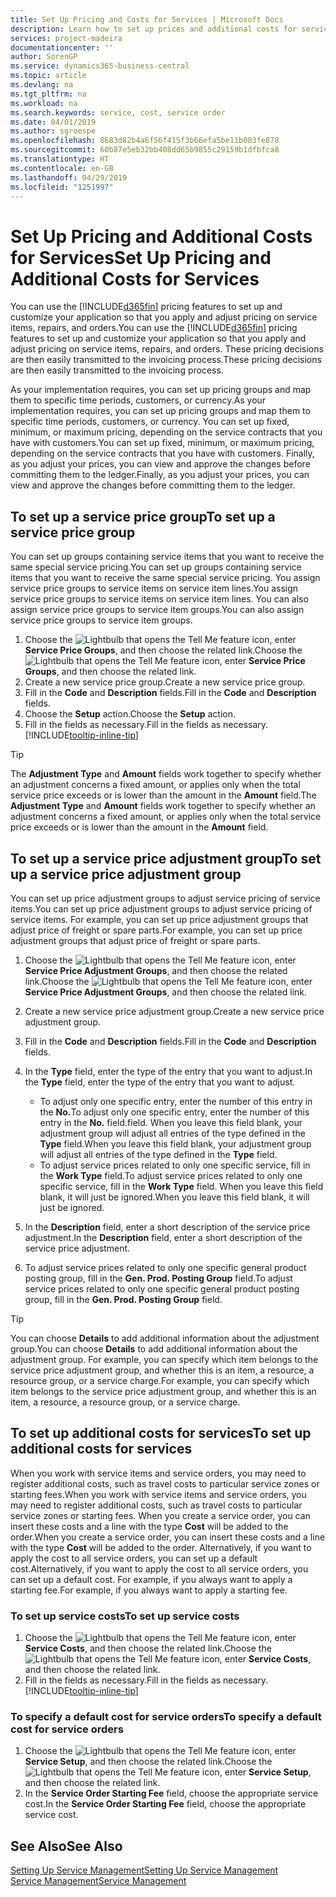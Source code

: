 ```yaml
---
title: Set Up Pricing and Costs for Services | Microsoft Docs
description: Learn how to set up prices and additional costs for services.
services: project-madeira
documentationcenter: ''
author: SorenGP
ms.service: dynamics365-business-central
ms.topic: article
ms.devlang: na
ms.tgt_pltfrm: na
ms.workload: na
ms.search.keywords: service, cost, service order
ms.date: 04/01/2019
ms.author: sgroespe
ms.openlocfilehash: 8683d82b4a6f56f415f3b66efa5be11b003fe878
ms.sourcegitcommit: 60b87e5eb32bb408dd65b9855c29159b1dfbfca8
ms.translationtype: HT
ms.contentlocale: en-GB
ms.lasthandoff: 04/29/2019
ms.locfileid: "1251997"
---
```

# <a name="set-up-pricing-and-additional-costs-for-services"></a><span data-ttu-id="17c9d-103">Set Up Pricing and Additional Costs for Services</span><span class="sxs-lookup"><span data-stu-id="17c9d-103">Set Up Pricing and Additional Costs for Services</span></span>
<span data-ttu-id="17c9d-104">You can use the [!INCLUDE[d365fin](includes/d365fin_md.md)] pricing features to set up and customize your application so that you apply and adjust pricing on service items, repairs, and orders.</span><span class="sxs-lookup"><span data-stu-id="17c9d-104">You can use the [!INCLUDE[d365fin](includes/d365fin_md.md)] pricing features to set up and customize your application so that you apply and adjust pricing on service items, repairs, and orders.</span></span> <span data-ttu-id="17c9d-105">These pricing decisions are then easily transmitted to the invoicing process.</span><span class="sxs-lookup"><span data-stu-id="17c9d-105">These pricing decisions are then easily transmitted to the invoicing process.</span></span>  
  
<span data-ttu-id="17c9d-106">As your implementation requires, you can set up pricing groups and map them to specific time periods, customers, or currency.</span><span class="sxs-lookup"><span data-stu-id="17c9d-106">As your implementation requires, you can set up pricing groups and map them to specific time periods, customers, or currency.</span></span> <span data-ttu-id="17c9d-107">You can set up fixed, minimum, or maximum pricing, depending on the service contracts that you have with customers.</span><span class="sxs-lookup"><span data-stu-id="17c9d-107">You can set up fixed, minimum, or maximum pricing, depending on the service contracts that you have with customers.</span></span> <span data-ttu-id="17c9d-108">Finally, as you adjust your prices, you can view and approve the changes before committing them to the ledger.</span><span class="sxs-lookup"><span data-stu-id="17c9d-108">Finally, as you adjust your prices, you can view and approve the changes before committing them to the ledger.</span></span>  

## <a name="to-set-up-a-service-price-group"></a><span data-ttu-id="17c9d-109">To set up a service price group</span><span class="sxs-lookup"><span data-stu-id="17c9d-109">To set up a service price group</span></span>
<span data-ttu-id="17c9d-110">You can set up groups containing service items that you want to receive the same special service pricing.</span><span class="sxs-lookup"><span data-stu-id="17c9d-110">You can set up groups containing service items that you want to receive the same special service pricing.</span></span> <span data-ttu-id="17c9d-111">You assign service price groups to service items on service item lines.</span><span class="sxs-lookup"><span data-stu-id="17c9d-111">You assign service price groups to service items on service item lines.</span></span> <span data-ttu-id="17c9d-112">You can also assign service price groups to service item groups.</span><span class="sxs-lookup"><span data-stu-id="17c9d-112">You can also assign service price groups to service item groups.</span></span>  

1. <span data-ttu-id="17c9d-113">Choose the ![Lightbulb that opens the Tell Me feature](media/ui-search/search_small.png "Tell me what you want to do") icon, enter **Service Price Groups**, and then choose the related link.</span><span class="sxs-lookup"><span data-stu-id="17c9d-113">Choose the ![Lightbulb that opens the Tell Me feature](media/ui-search/search_small.png "Tell me what you want to do") icon, enter **Service Price Groups**, and then choose the related link.</span></span>  
2. <span data-ttu-id="17c9d-114">Create a new service price group.</span><span class="sxs-lookup"><span data-stu-id="17c9d-114">Create a new service price group.</span></span>  
3. <span data-ttu-id="17c9d-115">Fill in the **Code** and **Description** fields.</span><span class="sxs-lookup"><span data-stu-id="17c9d-115">Fill in the **Code** and **Description** fields.</span></span>  
4. <span data-ttu-id="17c9d-116">Choose the **Setup** action.</span><span class="sxs-lookup"><span data-stu-id="17c9d-116">Choose the **Setup** action.</span></span>  
2. <span data-ttu-id="17c9d-117">Fill in the fields as necessary.</span><span class="sxs-lookup"><span data-stu-id="17c9d-117">Fill in the fields as necessary.</span></span> [!INCLUDE[tooltip-inline-tip](includes/tooltip-inline-tip_md.md)]  

 > [!Tip]
 > <span data-ttu-id="17c9d-118">The **Adjustment Type** and **Amount** fields work together to specify whether an adjustment concerns a fixed amount, or applies only when the total service price exceeds or is lower than the amount in the **Amount** field.</span><span class="sxs-lookup"><span data-stu-id="17c9d-118">The **Adjustment Type** and **Amount** fields work together to specify whether an adjustment concerns a fixed amount, or applies only when the total service price exceeds or is lower than the amount in the **Amount** field.</span></span>  

## <a name="to-set-up-a-service-price-adjustment-group"></a><span data-ttu-id="17c9d-119">To set up a service price adjustment group</span><span class="sxs-lookup"><span data-stu-id="17c9d-119">To set up a service price adjustment group</span></span>  
<span data-ttu-id="17c9d-120">You can set up price adjustment groups to adjust service pricing of service items.</span><span class="sxs-lookup"><span data-stu-id="17c9d-120">You can set up price adjustment groups to adjust service pricing of service items.</span></span> <span data-ttu-id="17c9d-121">For example, you can set up price adjustment groups that adjust price of freight or spare parts.</span><span class="sxs-lookup"><span data-stu-id="17c9d-121">For example, you can set up price adjustment groups that adjust price of freight or spare parts.</span></span>  
  
1. <span data-ttu-id="17c9d-122">Choose the ![Lightbulb that opens the Tell Me feature](media/ui-search/search_small.png "Tell me what you want to do") icon, enter **Service Price Adjustment Groups**, and then choose the related link.</span><span class="sxs-lookup"><span data-stu-id="17c9d-122">Choose the ![Lightbulb that opens the Tell Me feature](media/ui-search/search_small.png "Tell me what you want to do") icon, enter **Service Price Adjustment Groups**, and then choose the related link.</span></span>  
2. <span data-ttu-id="17c9d-123">Create a new service price adjustment group.</span><span class="sxs-lookup"><span data-stu-id="17c9d-123">Create a new service price adjustment group.</span></span>  
3. <span data-ttu-id="17c9d-124">Fill in the **Code** and **Description** fields.</span><span class="sxs-lookup"><span data-stu-id="17c9d-124">Fill in the **Code** and **Description** fields.</span></span>  
4. <span data-ttu-id="17c9d-125">In the **Type** field, enter the type of the entry that you want to adjust.</span><span class="sxs-lookup"><span data-stu-id="17c9d-125">In the **Type** field, enter the type of the entry that you want to adjust.</span></span>  
  
    * <span data-ttu-id="17c9d-126">To adjust only one specific entry, enter the number of this entry in the **No.**</span><span class="sxs-lookup"><span data-stu-id="17c9d-126">To adjust only one specific entry, enter the number of this entry in the **No.**</span></span> <span data-ttu-id="17c9d-127">field.</span><span class="sxs-lookup"><span data-stu-id="17c9d-127">field.</span></span> <span data-ttu-id="17c9d-128">When you leave this field blank, your adjustment group will adjust all entries of the type defined in the **Type** field.</span><span class="sxs-lookup"><span data-stu-id="17c9d-128">When you leave this field blank, your adjustment group will adjust all entries of the type defined in the **Type** field.</span></span>  
    * <span data-ttu-id="17c9d-129">To adjust service prices related to only one specific service, fill in the **Work Type** field.</span><span class="sxs-lookup"><span data-stu-id="17c9d-129">To adjust service prices related to only one specific service, fill in the **Work Type** field.</span></span> <span data-ttu-id="17c9d-130">When you leave this field blank, it will just be ignored.</span><span class="sxs-lookup"><span data-stu-id="17c9d-130">When you leave this field blank, it will just be ignored.</span></span>  
  
5. <span data-ttu-id="17c9d-131">In the **Description** field, enter a short description of the service price adjustment.</span><span class="sxs-lookup"><span data-stu-id="17c9d-131">In the **Description** field, enter a short description of the service price adjustment.</span></span>  
6. <span data-ttu-id="17c9d-132">To adjust service prices related to only one specific general product posting group, fill in the **Gen. Prod. Posting Group** field.</span><span class="sxs-lookup"><span data-stu-id="17c9d-132">To adjust service prices related to only one specific general product posting group, fill in the **Gen. Prod. Posting Group** field.</span></span>

> [!Tip]
> <span data-ttu-id="17c9d-133">You can choose **Details** to add additional information about the adjustment group.</span><span class="sxs-lookup"><span data-stu-id="17c9d-133">You can choose **Details** to add additional information about the adjustment group.</span></span> <span data-ttu-id="17c9d-134">For example, you can specify which item belongs to the service price adjustment group, and whether this is an item, a resource, a resource group, or a service charge.</span><span class="sxs-lookup"><span data-stu-id="17c9d-134">For example, you can specify which item belongs to the service price adjustment group, and whether this is an item, a resource, a resource group, or a service charge.</span></span>  

## <a name="to-set-up-additional-costs-for-services"></a><span data-ttu-id="17c9d-135">To set up additional costs for services</span><span class="sxs-lookup"><span data-stu-id="17c9d-135">To set up additional costs for services</span></span>
<span data-ttu-id="17c9d-136">When you work with service items and service orders, you may need to register additional costs, such as travel costs to particular service zones or starting fees.</span><span class="sxs-lookup"><span data-stu-id="17c9d-136">When you work with service items and service orders, you may need to register additional costs, such as travel costs to particular service zones or starting fees.</span></span> <span data-ttu-id="17c9d-137">When you create a service order, you can insert these costs and a line with the type **Cost** will be added to the order.</span><span class="sxs-lookup"><span data-stu-id="17c9d-137">When you create a service order, you can insert these costs and a line with the type **Cost** will be added to the order.</span></span> <span data-ttu-id="17c9d-138">Alternatively, if you want to apply the cost to all service orders, you can set up a default cost.</span><span class="sxs-lookup"><span data-stu-id="17c9d-138">Alternatively, if you want to apply the cost to all service orders, you can set up a default cost.</span></span> <span data-ttu-id="17c9d-139">For example, if you always want to apply a starting fee.</span><span class="sxs-lookup"><span data-stu-id="17c9d-139">For example, if you always want to apply a starting fee.</span></span>
  
### <a name="to-set-up-service-costs"></a><span data-ttu-id="17c9d-140">To set up service costs</span><span class="sxs-lookup"><span data-stu-id="17c9d-140">To set up service costs</span></span>
1. <span data-ttu-id="17c9d-141">Choose the ![Lightbulb that opens the Tell Me feature](media/ui-search/search_small.png "Tell me what you want to do") icon, enter **Service Costs**, and then choose the related link.</span><span class="sxs-lookup"><span data-stu-id="17c9d-141">Choose the ![Lightbulb that opens the Tell Me feature](media/ui-search/search_small.png "Tell me what you want to do") icon, enter **Service Costs**, and then choose the related link.</span></span> 
2. <span data-ttu-id="17c9d-142">Fill in the fields as necessary.</span><span class="sxs-lookup"><span data-stu-id="17c9d-142">Fill in the fields as necessary.</span></span> [!INCLUDE[tooltip-inline-tip](includes/tooltip-inline-tip_md.md)]  

### <a name="to-specify-a-default-cost-for-service-orders"></a><span data-ttu-id="17c9d-143">To specify a default cost for service orders</span><span class="sxs-lookup"><span data-stu-id="17c9d-143">To specify a default cost for service orders</span></span>
1. <span data-ttu-id="17c9d-144">Choose the ![Lightbulb that opens the Tell Me feature](media/ui-search/search_small.png "Tell me what you want to do") icon, enter **Service Setup**, and then choose the related link.</span><span class="sxs-lookup"><span data-stu-id="17c9d-144">Choose the ![Lightbulb that opens the Tell Me feature](media/ui-search/search_small.png "Tell me what you want to do") icon, enter **Service Setup**, and then choose the related link.</span></span> 
2. <span data-ttu-id="17c9d-145">In the **Service Order Starting Fee** field, choose the appropriate service cost.</span><span class="sxs-lookup"><span data-stu-id="17c9d-145">In the **Service Order Starting Fee** field, choose the appropriate service cost.</span></span>

## <a name="see-also"></a><span data-ttu-id="17c9d-146">See Also</span><span class="sxs-lookup"><span data-stu-id="17c9d-146">See Also</span></span>
[<span data-ttu-id="17c9d-147">Setting Up Service Management</span><span class="sxs-lookup"><span data-stu-id="17c9d-147">Setting Up Service Management</span></span>](service-setup-service.md)  
[<span data-ttu-id="17c9d-148">Service Management</span><span class="sxs-lookup"><span data-stu-id="17c9d-148">Service Management</span></span>](service-service.md)  
